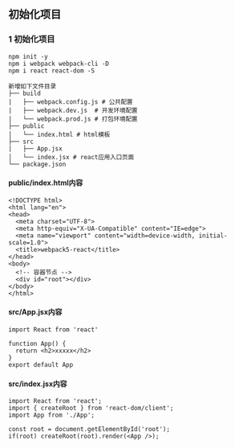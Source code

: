 ## 初始化项目

### 1 初始化项目

```tsx | pure
npm init -y
npm i webpack webpack-cli -D
npm i react react-dom -S
```
```tsx | pure
新增如下文件目录
├── build
|   ├── webpack.config.js # 公共配置
|   ├── webpack.dev.js  # 开发环境配置
|   └── webpack.prod.js # 打包环境配置
├── public
│   └── index.html # html模板
├── src
|   ├── App.jsx
│   └── index.jsx # react应用入口页面
└── package.json
```

#### public/index.html内容

```tsx | pure
<!DOCTYPE html>
<html lang="en">
<head>
  <meta charset="UTF-8">
  <meta http-equiv="X-UA-Compatible" content="IE=edge">
  <meta name="viewport" content="width=device-width, initial-scale=1.0">
  <title>webpack5-react</title>
</head>
<body>
  <!-- 容器节点 -->
  <div id="root"></div>
</body>
</html>
```
#### src/App.jsx内容

```tsx | pure
import React from 'react'

function App() {
  return <h2>xxxxx</h2>
}
export default App

```
#### src/index.jsx内容

```tsx | pure
import React from 'react';
import { createRoot } from 'react-dom/client';
import App from './App';

const root = document.getElementById('root');
if(root) createRoot(root).render(<App />);
```